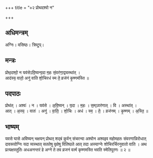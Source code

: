 +++
title = "०२ प्रोथदश्वो न"

+++
## अधिमन्त्रम्
अग्निः। वसिष्ठः। त्रिष्टुप्।

## मन्त्रः
प्रोथ॒दश्वो॒ न यव॑सेऽवि॒ष्यन्य॒दा म॒हः सं॒वर॑णा॒द्व्यस्था॑त् ।  
आद॑स्य॒ वातो॒ अनु॑ वाति शो॒चिरध॑ स्म ते॒ व्रज॑नं कृ॒ष्णम॑स्ति ॥

## पदपाठः
प्रोथ॑त् । अश्वः॑ । न । यव॑से । अ॒वि॒ष्यन् । य॒दा । म॒हः । स॒म्ऽवर॑णात् । वि । अस्था॑त् ।  
आत् । अ॒स्य॒ । वातः॑ । अनु॑ । वा॒ति॒ । शो॒चिः । अध॑ । स्म॒ । ते॒ । व्रज॑नम् । कृ॒ष्णम् । अ॒स्ति॒ ॥

## भाष्यम्
यवसे घासे अविष्यन् भक्षयन् प्रोथत् शद्बं कुर्वन् संचरन्वा अश्वोन अश्वइव महोमहतः संवरणान्निरोधात् दावरूपोग्निः यदा व्यस्थात् सततेषु वृक्षेषु वितिष्ठते आत् तदा अस्याग्नेः शोचिरर्चिरनुवातो वाति । अथ प्रत्यक्षस्तुतिः अधअनन्तरं हे अग्ने ते तव व्रजनं वर्त्म कृष्णमस्ति भवति स्मेतिपूरणः ॥ २ ॥